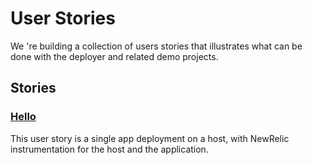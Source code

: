 # User Stories

We 're building a collection of users stories that illustrates what can be done with the deployer and related demo projects.

## Stories

### [Hello](Hello/README.md)

This user story is a single app deployment on a host, with NewRelic instrumentation for the host and the application.
